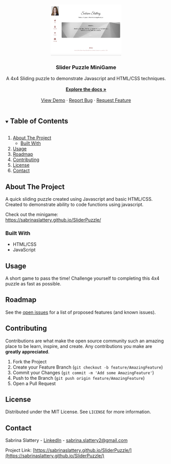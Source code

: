 
<!-- PROJECT LOGO -->
<br />
<p align="center">
  <a href="https://sabrinaslattery.github.io/SliderPuzzle/">
    <img src="https://github.com/sabrinaslattery/online-portfolio/blob/main/portfolio_preview.png" alt="Logo" width="220" height="160">
  </a>

  <h3 align="center">Slider Puzzle MiniGame</h3>

  <p align="center">
    A 4x4 Sliding puzzle to demonstrate Javascript and HTML/CSS techniques. <br />
    <br />
    <a href="https://github.com/sabrinaslattery/SliderPuzzle"><strong>Explore the docs »</strong></a>
    <br />
    <br />
    <a href="https://sabrinaslattery.github.io/SliderPuzzle/">View Demo</a>
    ·
    <a href="https://github.com/sabrinaslattery/SliderPuzzle/issues">Report Bug</a>
    ·
    <a href="https://github.com/sabrinaslattery/SliderPuzzle/issues">Request Feature</a>
  </p>
</p>



<!-- TABLE OF CONTENTS -->
<details open="open">
  <summary><h2 style="display: inline-block">Table of Contents</h2></summary>
  <ol>
    <li>
      <a href="#about-the-project">About The Project</a>
      <ul>
        <li><a href="#built-with">Built With</a></li>
      </ul>
    </li>
    <li><a href="#usage">Usage</a></li>
    <li><a href="#roadmap">Roadmap</a></li>
    <li><a href="#contributing">Contributing</a></li>
    <li><a href="#license">License</a></li>
    <li><a href="#contact">Contact</a></li>
  </ol>
</details>



<!-- ABOUT THE PROJECT -->
## About The Project

A quick sliding puzzle created using Javascript and basic HTML/CSS. Created to demonstrate 
ability to code functions using javascript. <br />


Check out the minigame: <br />
https://sabrinaslattery.github.io/SliderPuzzle/ <br />


### Built With

* HTML/CSS
* JavaScript

<!-- USAGE EXAMPLES -->
## Usage

A short game to pass the time! Challenge yourself to completing this 4x4 puzzle as fast as possible.


<!-- ROADMAP -->
## Roadmap

See the [open issues](https://github.com/sabrinaslattery/SliderPuzzle/issues) for a list of proposed features (and known issues).


<!-- CONTRIBUTING -->
## Contributing

Contributions are what make the open source community such an amazing place to be learn, inspire, and create. Any contributions you make are **greatly appreciated**.

1. Fork the Project
2. Create your Feature Branch (`git checkout -b feature/AmazingFeature`)
3. Commit your Changes (`git commit -m 'Add some AmazingFeature'`)
4. Push to the Branch (`git push origin feature/AmazingFeature`)
5. Open a Pull Request


<!-- LICENSE -->
## License

Distributed under the MIT License. See `LICENSE` for more information.


<!-- CONTACT -->
## Contact

Sabrina Slattery - [LinkedIn](https://www.linkedin.com/in/sabrina-slattery-803076171/) - sabrina.slattery2@gmail.com

Project Link: [https://sabrinaslattery.github.io/SliderPuzzle/](https://sabrinaslattery.github.io/SliderPuzzle/)


<!-- MARKDOWN LINKS & IMAGES -->
<!-- https://www.markdownguide.org/basic-syntax/#reference-style-links -->
[contributors-shield]: https://img.shields.io/github/contributors/github_username/repo.svg?style=for-the-badge
[contributors-url]: https://github.com/github_username/repo/graphs/contributors
[forks-shield]: https://img.shields.io/github/forks/github_username/repo.svg?style=for-the-badge
[forks-url]: https://github.com/github_username/repo/network/members
[stars-shield]: https://img.shields.io/github/stars/github_username/repo.svg?style=for-the-badge
[stars-url]: https://github.com/github_username/repo/stargazers
[issues-shield]: https://img.shields.io/github/issues/github_username/repo.svg?style=for-the-badge
[issues-url]: https://github.com/github_username/repo/issues
[license-shield]: https://img.shields.io/github/license/github_username/repo.svg?style=for-the-badge
[license-url]: https://github.com/github_username/repo/blob/master/LICENSE.txt
[linkedin-shield]: https://img.shields.io/badge/-LinkedIn-black.svg?style=for-the-badge&logo=linkedin&colorB=555
[linkedin-url]: https://linkedin.com/in/github_username
